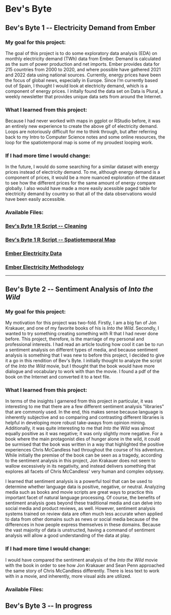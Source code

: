 # Bev's Byte
## Bev's Byte 1 -- Electricity Demand from Ember

### My goal for this project:
The goal of this project is to do some exploratory data analysis (EDA) on monthly electricity demand (TWh) data from Ember. Demand is calculated as the sum of power production and net imports. Ember provides data for 215 countries from 2000 to 2020, and where possible have gathered 2021 and 2022 data using national sources. Currently, energy prices have been the focus of global news, especially in Europe. Since I’m currently based out of Spain, I thought I would look at electricity demand, which is a component of energy prices. I initally found the data set on Data is Plural, a weekly newsletter that provides unique data sets from around the Internet. 

### What I learned from this project:
Because I had never worked with maps in ggplot or RStudio before, it was an entirely new experience to create the above gif of electricity demand. Loops are notoriously difficult for me to think through, but after referring back to my Intro to Computer Science notes and some online resources, the loop for the spatiotemporal map is some of my proudest looping work. 

### If I had more time I would change:
In the future, I would do some searching for a similar dataset with energy prices instead of electricity demand. To me, although energy demand is a component of prices, it would be a more nuanced exploration of the dataset to see how the different prices for the same amount of energy compare globally. I also would have made a more easily acessible paged table for electricity demand by country so that all of the data observations would have been easily accessible.

### Available Files: 
### [Bev's Byte 1 R Script -- Cleaning](https://github.com/emartin43/bev_byte/blob/3e95b43db9777e95d7611b576648fa34d388f450/bev_byte_1/QuickByteCleaning.R)
### [Bev's Byte 1 R Script -- Spatiotemporal Map](https://github.com/emartin43/bev_byte/blob/3e95b43db9777e95d7611b576648fa34d388f450/bev_byte_1/QuickByteSpatial.R)
### [Ember Electricity Data](https://ember-climate.org/data-catalogue/monthly-electricity-data/)
### [Ember Electricity Methodology](https://github.com/emartin43/bev_byte/blob/3e95b43db9777e95d7611b576648fa34d388f450/bev_byte_1/Ember-Electricity-Data-Methodology.pdf)

------------------------------------------------


## Bev's Byte 2 -- Sentiment Analysis of *Into the Wild*

### My goal for this project:
My motivation for this project was two-fold. Firstly, I am a big fan of Jon Krakauer, and one of my favorite books of his is *Into the Wild*. Secondly, I wanted to try something creating something with R that I had never done before. This project, therefore, is the marriage of my personal and professional interests. I had read an article touting how cool it can be to run a sentiment analysis on different types of media, and because sentiment analysis is something that I was new to before this project, I decided to give it a go in this rendition of Bev's Byte. I initially thought to analyze the script of the *Into the Wild* movie, but I thought that the book would have more dialogue and vocabulary to work with than the movie. I found a pdf of the book on the Internet and converted it to a text file. 


### What I learned from this project:
In terms of the insights I garnered from this project in particular, it was interesting to me that there are a few different sentiment analysis "libraries" that are commonly used. In the end, this makes sense because language is inherently subjective and so comparing and contrasting different libraries is helpful in developing more robust take-aways from opinion mining. Additionally, it was quite interesting to me that *Into the Wild* was almost equally positive as it was negative; it was only slightly more negative. For a book where the main protagonist dies of hunger alone in the wild, it could be surmised that the book was written in a way that highlighted the positive experiences Chris McCandless had throughout the course of his adventure. While initially the premise of the book can be seen as a tragedy, according to the sentiment analysis in this project, Jon Krakauer does not seem to wallow excessively in its negativity, and instead delivers something that explores all facets of Chris McCandless' very human and complex odyssey. 


I learned that sentiment analysis is a powerful tool that can be used to determine whether language data is positive, negative, or neutral. Analyzing media such as books and movie scripts are great ways to practice this important facet of natural language processing. Of course, the benefits of sentiment analysis goes beyond these traditional media and can delve into social media and product reviews, as well. However, sentiment analysis systems trained on review data are often much less accurate when applied to data from other domains such as news or social media because of the differences in how people express themselves in these domains. Because the vast majority of data is unstructed, having a command of sentiment analysis will allow a good understanding of the data at play. 

### If I had more time I would change:
I would have compared the sentiment analysis of the *Into the Wild* movie with the book in order to see how Jon Krakauer and Sean Penn approached the same story of Chris McCandless differently. There is less text to work with in a movie, and inherently, more visual aids are utilized. 


### Available Files: 


## Bev's Byte 3 -- In progress 

